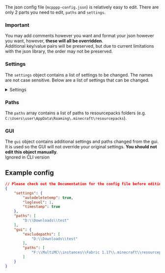 The json config file (`mcpppp-config.json`) is relatively easy to edit. There are only 2 parts you need to edit, `paths` and `settings`.

### Important
You may add comments however you want and format your json however you want, however, **these will all be overridden**.  
Additional key/value pairs will be preserved, but due to current limitations with the json library, the order may not be preserved.

### Settings
The `settings` object contains a list of settings to be changed. The names are not case sensitive. Below are a list of settings that can be changed.  
<details>
  <summary>Settings</summary>

  | Name              | Values/Type      | Description                                                                                                                | Default          | Mod Default   |
  |:-----------------:|:----------------:|:--------------------------------------------------------------------------------------------------------------------------:|:----------------:|:-------------:|
  | `pauseOnExit`     | `true`, `false`  | Wait for enter key to be pressed once execution has been finished                                                          | `true`           | `false`       |
  | `log`             | String           | A log file where logs will be stored. `""` disables logging                                                                | `mcpppp-log.txt` | Default       |
  | `timestamp`       | `true`, `false`  | Add timestamp to console output (Logs will always be timestamped)                                                          | `false`          | `true`        |
  | `autoDeleteTemp`  | `true`, `false`  | Automatically delete `mcpppp-temp` folder on startup                                                                       | `false`          | `true`        |
  | `outputLevel`     | Integer, `1-5`   | How much info should be outputted <br>`1` - Spam <br>`2` - Info <br>`3` - Important <br>`4` - Warning <br>`5` - Error      | `3`              | `2`           |
  | `logLevel`        | Integer, `1-5`   | Same as `outputLevel`, but for logs <br>Has no effect if no log file is set                                                | `1`              | Default       |
  | `autoReconvert`   | `true`, `false`  | Automatically reconvert changed resourcepacks instead of skipping. Only checks packs that have previously been converted   | `false`          | `true`        |
  | `fsbTransparent`  | `true`, `false`  | Make Fabricskyboxes skyboxes semi-transparent to replicate what optifine does internally                                   | `true`           | Default       |
</details>

### Paths
The `paths` array contains a list of paths to resourcepacks folders (e.g. `C:\Users\user\AppData\Roaming\.minecraft\resourcepacks`).

### GUI
The `gui` object contains additional settings and paths changed from the gui. It is used so the GUI will not override your original settings. **You should not edit this object manually**.  
Ignored in CLI version

## Example config
```json
// Please check out the Documentation for the config file before editing it yourself: https://github.com/supsm/MCPPPP/blob/master/CONFIG.md
{
	"settings": {
		"autodeletetemp": true,
		"loglevel": 1,
		"timestamp": true
	},
	"paths": [
		"D:\\Downloads\\test"
	],
	"gui": {
		"excludepaths": [
			"D:\\Downloads\\test"
		],
		"paths": [
			"F:\\MultiMC\\instances\\Fabric 1.17\\.minecraft\\resourcepacks"
		]
	}
}
```
